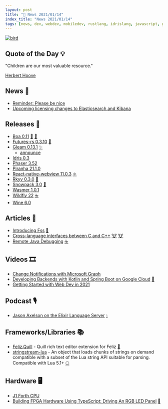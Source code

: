 ```yaml
---
layout: post
title: "📜 News 2021/01/14"
index_title: "News 2021/01/14"
tags: [news, dev, webdev, mobiledev, rustlang, idrislang, javascript, gleamlang, reactnative, java, wildfly, wine, fsharp, dotnet, clang, cpp, typescript, lua, elixirlang]
---
```


<a href="https://daily-tech-news.github.io/2021/01/14/news.html">
  <img src="https://user-images.githubusercontent.com/430272/104667575-23863780-56b5-11eb-8109-153b05e51c88.png"
     alt="bird"
     class="image">
</a>

## Quote of the Day 💡

"Children are our most valuable resource."

[Herbert Hoove](https://en.wikipedia.org/wiki/Herbert_Hoover)

## News 📰

- [Reminder: Please be nice](https://community.signalusers.org/t/reminder-please-be-nice/21217)
- [Upcoming licensing changes to Elasticsearch and Kibana](https://www.elastic.co/pt/blog/licensing-change)

## Releases 🥳

- [Boa 0.11](https://boa-dev.github.io/2021/01/14/boa-release-11.html) [🦀](https://www.rust-lang.org "#rust") [🔶](https://www.ecma-international.org "#javascript")
- [Futures-rs 0.3.10](https://github.com/rust-lang/futures-rs/releases/tag/0.3.10) [🦀](https://www.rust-lang.org "#rust")
- [Gleam 0.13.1](https://github.com/gleam-lang/gleam/releases/tag/v0.13.1) [✨](https://gleam.run "#gleamlang")
    - [announce](https://gleam.run/news/gleam-v0.13-released/)
- [Idris 0.3](https://www.idris-lang.org/idris-2-version-030-released.html)
- [Phaser 3.52](https://github.com/photonstorm/phaser/releases/tag/v3.52.0)
- [Piranha 21.1.0](https://github.com/piranhacloud/piranha/releases/tag/v21.1.0)
- [React-native-webview 11.0.3](https://github.com/react-native-webview/react-native-webview/releases/tag/v11.0.3) [⚛️ ](https://reactnative.dev "#reactnative")
- [Rkyv 0.3.0](https://github.com/djkoloski/rkyv/releases/tag/v0.3.0) [🦀](https://www.rust-lang.org "#rust")
- [Snowpack 3.0](https://www.snowpack.dev/posts/2021-01-13-snowpack-3-0) [🔶](https://www.ecma-international.org "#javascript")
- [Wasmer 1.0.1](https://github.com/wasmerio/wasmer/releases/tag/1.0.1)
- [Wildfly 22](https://www.wildfly.org/news/2021/01/13/WildFly22-Final-Released/) [☕️](https://www.java.com "#java")
- [Wine 6.0](https://www.winehq.org/pipermail/wine-announce/2021-January/000510.html)

## Articles 📜

- [Introducing Fss](https://blogg.bekk.no/introducing-fss-cff9fdd300a1) [🔷](https://fsharp.org "#fsharp #dotnet")
- [Cross-language interfaces between C and C++](https://gustedt.wordpress.com/2017/08/08/cross-language-interfaces-between-c-and-c/) [🐮](https://www.iso.org/standard/74528.html "#clang") [🐮](https://isocpp.org "#cpp")
- [Remote Java Debugging](https://www.rookout.com/blog/remote-java-debugging) [☕️](https://www.java.com "#java")

## Videos 🎞

- [Change Notifications with Microsoft Graph](https://www.youtube.com/watch?v=ef_TBD3nkmQ)
- [Developing Backends with Kotlin and Spring Boot on Google Cloud](https://www.youtube.com/watch?v=VG7rw4uPn3A) [🗼](https://kotlinlang.org "#kotlin")
- [Getting Started with Web Dev in 2021](https://www.youtube.com/watch?v=UgBWUt4Y-sY)

## Podcast 🎙

- [Jason Axelson on the Elixir Language Server](https://smartlogic.io/podcast/elixir-wizards/s5e7-axelson/) [💧](https://elixir-lang.org "#elixirlang")

## Frameworks/Libraries 📚

- [Feliz.Quill](https://www.nuget.org/packages/Feliz.Quill) - Quill rich text editor extension for Feliz [🔷](https://fsharp.org "#fsharp #dotnet")
- [stringstream-lua](https://github.com/gilzoide/stringstream-lua) - An object that loads chunks of strings on demand compatible with a subset of the Lua string API suitable for parsing. Compatible with Lua 5.1+ [🌕](https://www.lua.org "#lua")

## Hardware 🖥

- [J1 Forth CPU](https://www.excamera.com/sphinx/fpga-j1.html)
- [Building FPGA Hardware Using TypeScript: Driving An RGB LED Panel](https://www.youtube.com/watch?v=Otx96lJnLeo) [🔷](https://www.typescriptlang.org "#typescript")

